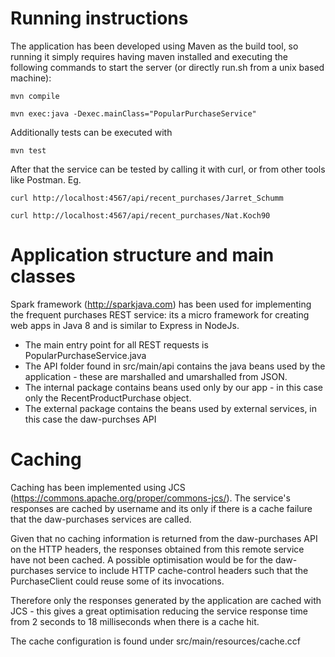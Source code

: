Running instructions
====================

The application has been developed using Maven as the build tool, so running it simply requires having maven installed and executing the following commands to start the server (or directly run.sh from a unix based machine):

`mvn compile`

`mvn exec:java -Dexec.mainClass="PopularPurchaseService"`

Additionally tests can be executed with

`mvn test`

After that the service can be tested by calling it with curl, or from other tools like Postman. Eg.

`curl http://localhost:4567/api/recent_purchases/Jarret_Schumm`

`curl http://localhost:4567/api/recent_purchases/Nat.Koch90`


Application structure and main classes
=======================================


Spark framework (http://sparkjava.com) has been used for implementing the frequent purchases REST service: its a micro framework for creating web apps in Java 8 and is similar to Express in NodeJs.

* The main entry point for all REST requests is PopularPurchaseService.java
* The API folder found in src/main/api contains the java beans used by the application - these are marshalled and umarshalled from JSON.
* The internal package contains beans used only by our app - in this case only the RecentProductPurchase object.
* The external package contains the beans used by external services, in this case the daw-purchses API

 Caching
 ========

 Caching has been implemented using JCS (https://commons.apache.org/proper/commons-jcs/). The service's responses are cached by username and its only if there is a cache failure that the daw-purchases services are called.

 Given that no caching information is returned from the daw-purchases API on the HTTP headers, the responses obtained from this remote service have not been cached. A possible optimisation would be for the daw-purchases service to include HTTP cache-control headers such that the PurchaseClient could reuse some of its invocations.

 Therefore only the responses generated by the application are cached with JCS - this gives a great optimisation reducing the service response time from 2 seconds to 18 milliseconds when there is a cache hit.

The cache configuration is found under src/main/resources/cache.ccf